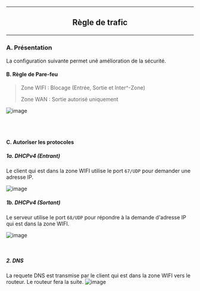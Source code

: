 --------------------------------------------------------------------------------------------------------------
## <p align='center'> Règle de trafic </p>
--------------------------------------------------------------------------------------------------------------
### A. Présentation
La configuration suivante permet unê amélioration de la sécurité.

#### B. Règle de Pare-feu
> Zone WIFI : Blocage (Entrée, Sortie et Inter^-Zone)
>
> Zone WAN : Sortie autorisé uniquement

![image](https://github.com/user-attachments/assets/67b67988-40e9-4a27-9db7-c609c9bae739)

<br />
<br />

#### C. Autorîser les protocoles
##### 1a. DHCPv4 (Entrant)
Le client qui est dans la zone WIFI utilise le port `67/UDP` pour demander une adresse IP.

![image](https://github.com/user-attachments/assets/7c76f1c3-c926-4171-8cdc-bf05486f5c22)

##### 1b. DHCPv4 (Sortant)
Le serveur utilise le port `68/UDP` pour répondre à la demande d'adresse IP qui est dans la zone WIFI.

![image](https://github.com/user-attachments/assets/12be971e-96f0-4ef1-830a-420adf900f95)

<br />

##### 2. DNS
La requete DNS est transmise par le client qui est dans la zone WIFI vers le routeur. Le routeur fera la suite.
![image](https://github.com/user-attachments/assets/ab5335b1-3527-4bb0-ac61-67ba3ff8a9a9)
